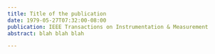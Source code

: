 ```yaml
---
title: Title of the publication
date: 1979-05-27T07:32:00-08:00
publication: IEEE Transactions on Instrumentation & Measurement
abstract: blah blah blah

---
```

